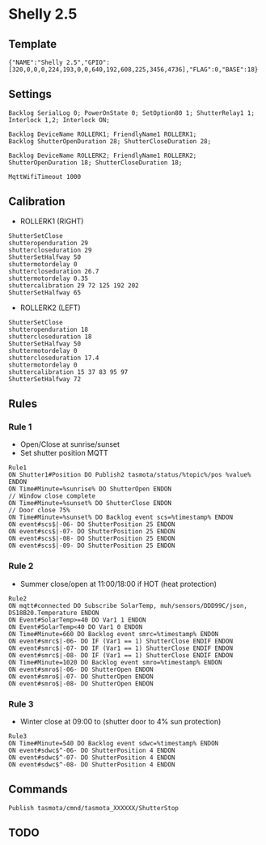 # Shelly 2.5
## Template
```
{"NAME":"Shelly 2.5","GPIO":[320,0,0,0,224,193,0,0,640,192,608,225,3456,4736],"FLAG":0,"BASE":18}
```
## Settings
```
Backlog SerialLog 0; PowerOnState 0; SetOption80 1; ShutterRelay1 1; Interlock 1,2; Interlock ON;

Backlog DeviceName ROLLERK1; FriendlyName1 ROLLERK1; 
Backlog ShutterOpenDuration 28; ShutterCloseDuration 28;

Backlog DeviceName ROLLERK2; FriendlyName1 ROLLERK2; 
ShutterOpenDuration 18; ShutterCloseDuration 18;

MqttWifiTimeout 1000
```
## Calibration
- ROLLERK1 (RIGHT)
```
ShutterSetClose
shutteropenduration 29
shuttercloseduration 29
ShutterSetHalfway 50
shuttermotordelay 0
shuttercloseduration 26.7
shuttermotordelay 0.35
shuttercalibration 29 72 125 192 202
ShutterSetHalfway 65
```
- ROLLERK2 (LEFT)
```
ShutterSetClose
shutteropenduration 18
shuttercloseduration 18
ShutterSetHalfway 50
shuttermotordelay 0
shuttercloseduration 17.4
shuttermotordelay 0
shuttercalibration 15 37 83 95 97
ShutterSetHalfway 72
```

## Rules
### Rule 1
- Open/Close at sunrise/sunset
- Set shutter position MQTT
```
Rule1
ON Shutter1#Position DO Publish2 tasmota/status/%topic%/pos %value% ENDON
ON Time#Minute=%sunrise% DO ShutterOpen ENDON
// Window close complete
ON Time#Minute=%sunset% DO ShutterClose ENDON
// Door close 75%
ON Time#Minute=%sunset% DO Backlog event scs=%timestamp% ENDON
ON event#scs$|-06- DO ShutterPosition 25 ENDON
ON event#scs$|-07- DO ShutterPosition 25 ENDON
ON event#scs$|-08- DO ShutterPosition 25 ENDON
ON event#scs$|-09- DO ShutterPosition 25 ENDON
```
### Rule 2
- Summer close/open at 11:00/18:00 if HOT (heat protection)
```
Rule2
ON mqtt#connected DO Subscribe SolarTemp, muh/sensors/DDD99C/json, DS18B20.Temperature ENDON
ON Event#SolarTemp>=40 DO Var1 1 ENDON
ON Event#SolarTemp<40 DO Var1 0 ENDON
ON Time#Minute=660 DO Backlog event smrc=%timestamp% ENDON
ON event#smrc$|-06- DO IF (Var1 == 1) ShutterClose ENDIF ENDON
ON event#smrc$|-07- DO IF (Var1 == 1) ShutterClose ENDIF ENDON
ON event#smrc$|-08- DO IF (Var1 == 1) ShutterClose ENDIF ENDON
ON Time#Minute=1020 DO Backlog event smro=%timestamp% ENDON
ON event#smro$|-06- DO ShutterOpen ENDON
ON event#smro$|-07- DO ShutterOpen ENDON
ON event#smro$|-08- DO ShutterOpen ENDON
```
### Rule 3
- Winter close at 09:00 to (shutter door to 4% sun protection)
```
Rule3
ON Time#Minute=540 DO Backlog event sdwc=%timestamp% ENDON
ON event#sdwc$^-06- DO ShutterPosition 4 ENDON
ON event#sdwc$^-07- DO ShutterPosition 4 ENDON
ON event#sdwc$^-08- DO ShutterPosition 4 ENDON
```
## Commands
```
Publish tasmota/cmnd/tasmota_XXXXXX/ShutterStop
```

## TODO

